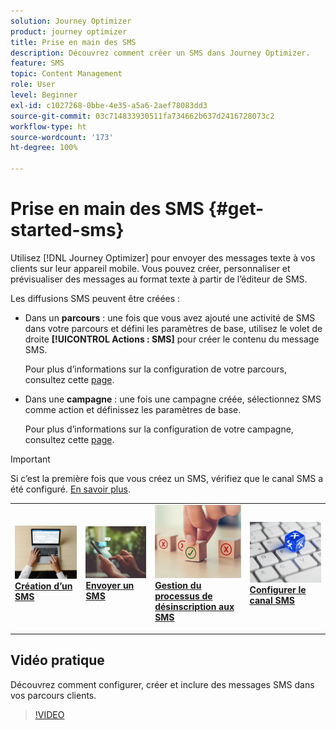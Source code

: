 ```yaml
---
solution: Journey Optimizer
product: journey optimizer
title: Prise en main des SMS
description: Découvrez comment créer un SMS dans Journey Optimizer.
feature: SMS
topic: Content Management
role: User
level: Beginner
exl-id: c1027268-0bbe-4e35-a5a6-2aef78083dd3
source-git-commit: 03c714833930511fa734662b637d2416728073c2
workflow-type: ht
source-wordcount: '173'
ht-degree: 100%

---
```


# Prise en main des SMS {#get-started-sms}

Utilisez [!DNL Journey Optimizer] pour envoyer des messages texte à vos clients sur leur appareil mobile. Vous pouvez créer, personnaliser et prévisualiser des messages au format texte à partir de l’éditeur de SMS.

Les diffusions SMS peuvent être créées :

* Dans un **parcours** : une fois que vous avez ajouté une activité de SMS dans votre parcours et défini les paramètres de base, utilisez le volet de droite **[!UICONTROL Actions : SMS]** pour créer le contenu du message SMS.

  Pour plus d’informations sur la configuration de votre parcours, consultez cette [page](../building-journeys/journey-gs.md).

* Dans une **campagne** : une fois une campagne créée, sélectionnez SMS comme action et définissez les paramètres de base.

  Pour plus d’informations sur la configuration de votre campagne, consultez cette [page](../campaigns/create-campaign.md#configure).


>[!IMPORTANT]
>
>Si c’est la première fois que vous créez un SMS, vérifiez que le canal SMS a été configuré. [En savoir plus](sms-configuration.md).

<table style="table-layout:fixed"><tr style="border: 0;">
<td>
<a href="create-sms.md">
<img alt="Prospect" src="../assets/do-not-localize/sms-create.jpeg">
</a>
<div><a href="create-sms.md"><strong>Création d’un SMS</strong>
</div>
<p>
</td>
<td>
<a href="send-sms.md">
<img alt="Peu fréquent" src="../assets/do-not-localize/sms-sending.jpg">
</a>
<div>
<a href="send-sms.md"><strong>Envoyer un SMS</strong></a>
</div>
<p></td>
<td>
<a href="sms-opt-out.md">
<img alt="Validation" src="../assets/do-not-localize/sms-opt-out.jpg">
</a>
<div>
<a href="sms-opt-out.md"><strong>Gestion du processus de désinscription aux SMS</strong></a>
</div>
<p>
</td>
<td>
<a href="sms-configuration.md">
<img alt="Validation" src="../assets/do-not-localize/sms-config.jpg">
</a>
<div>
<a href="sms-configuration.md"><strong>Configurer le canal SMS</strong></a>
</div>
<p>
</td>
</tr></table>

## Vidéo pratique

Découvrez comment configurer, créer et inclure des messages SMS dans vos parcours clients.

>[!VIDEO](https://video.tv.adobe.com/v/3420509?learn=on)
